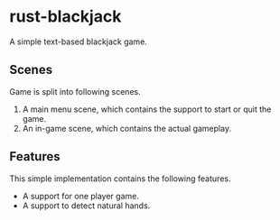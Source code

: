 # rust-blackjack

A simple text-based blackjack game.

## Scenes

Game is split into following scenes.

1. A main menu scene, which contains the support to start or quit the game.
2. An in-game scene, which contains the actual gameplay.

## Features

This simple implementation contains the following features.

- A support for one player game.
- A support to detect natural hands.
